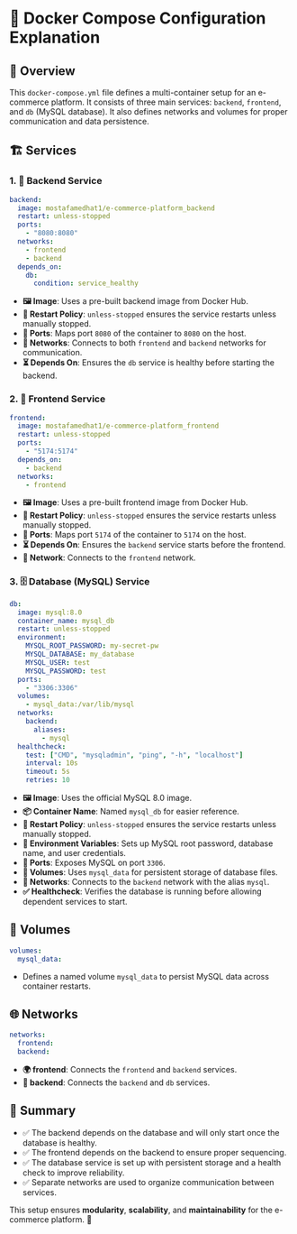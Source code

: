 # 🚀 Docker Compose Configuration Explanation

## 📝 Overview
This `docker-compose.yml` file defines a multi-container setup for an e-commerce platform. It consists of three main services: `backend`, `frontend`, and `db` (MySQL database). It also defines networks and volumes for proper communication and data persistence.

## 🏗️ Services

### 1. 🔧 Backend Service
```yaml
backend:
  image: mostafamedhat1/e-commerce-platform_backend
  restart: unless-stopped
  ports:
    - "8080:8080"
  networks:
    - frontend
    - backend
  depends_on:
    db:
      condition: service_healthy
```
- **🖼️ Image**: Uses a pre-built backend image from Docker Hub.
- **🔄 Restart Policy**: `unless-stopped` ensures the service restarts unless manually stopped.
- **📡 Ports**: Maps port `8080` of the container to `8080` on the host.
- **🔗 Networks**: Connects to both `frontend` and `backend` networks for communication.
- **⏳ Depends On**: Ensures the `db` service is healthy before starting the backend.

### 2. 🎨 Frontend Service
```yaml
frontend:
  image: mostafamedhat1/e-commerce-platform_frontend
  restart: unless-stopped
  ports:
    - "5174:5174"
  depends_on:
    - backend
  networks:
    - frontend
```
- **🖼️ Image**: Uses a pre-built frontend image from Docker Hub.
- **🔄 Restart Policy**: `unless-stopped` ensures the service restarts unless manually stopped.
- **📡 Ports**: Maps port `5174` of the container to `5174` on the host.
- **⏳ Depends On**: Ensures the `backend` service starts before the frontend.
- **🔗 Network**: Connects to the `frontend` network.

### 3. 🗄️ Database (MySQL) Service
```yaml
db:
  image: mysql:8.0
  container_name: mysql_db
  restart: unless-stopped
  environment:
    MYSQL_ROOT_PASSWORD: my-secret-pw
    MYSQL_DATABASE: my_database
    MYSQL_USER: test
    MYSQL_PASSWORD: test
  ports:
    - "3306:3306"
  volumes:
    - mysql_data:/var/lib/mysql
  networks:
    backend:
      aliases:
        - mysql
  healthcheck:
    test: ["CMD", "mysqladmin", "ping", "-h", "localhost"]
    interval: 10s
    timeout: 5s
    retries: 10
```
- **🖼️ Image**: Uses the official MySQL 8.0 image.
- **📦 Container Name**: Named `mysql_db` for easier reference.
- **🔄 Restart Policy**: `unless-stopped` ensures the service restarts unless manually stopped.
- **🔑 Environment Variables**: Sets up MySQL root password, database name, and user credentials.
- **📡 Ports**: Exposes MySQL on port `3306`.
- **💾 Volumes**: Uses `mysql_data` for persistent storage of database files.
- **🔗 Networks**: Connects to the `backend` network with the alias `mysql`.
- **✅ Healthcheck**: Verifies the database is running before allowing dependent services to start.

## 💾 Volumes
```yaml
volumes:
  mysql_data:
```
- Defines a named volume `mysql_data` to persist MySQL data across container restarts.

## 🌐 Networks
```yaml
networks:
  frontend:
  backend:
```
- **🌍 frontend**: Connects the `frontend` and `backend` services.
- **🔌 backend**: Connects the `backend` and `db` services.

## 📌 Summary
- ✅ The backend depends on the database and will only start once the database is healthy.
- ✅ The frontend depends on the backend to ensure proper sequencing.
- ✅ The database service is set up with persistent storage and a health check to improve reliability.
- ✅ Separate networks are used to organize communication between services.

This setup ensures **modularity**, **scalability**, and **maintainability** for the e-commerce platform. 🚀

